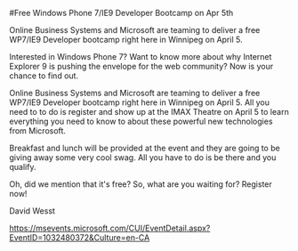 ﻿#Free Windows Phone 7/IE9 Developer Bootcamp on Apr 5th

 Online Business Systems and Microsoft are teaming to deliver a free WP7/IE9 Developer bootcamp right here in Winnipeg on April 5.

Interested in Windows Phone 7? Want to know more about why Internet Explorer 9 is pushing the envelope for the web community? Now is your chance to find out.

Online Business Systems and Microsoft are teaming to deliver a free WP7/IE9 Developer bootcamp right here in Winnipeg on April 5. All you need to to do is register and show up at the IMAX Theatre on April 5 to learn everything you need to know to about these powerful new technologies from Microsoft.

Breakfast and lunch will be provided at the event and they are going to be giving away some very cool swag. All you have to do is be there and you qualify.

Oh, did we mention that it's free? So, what are you waiting for? Register now! 

David Wesst

https://msevents.microsoft.com/CUI/EventDetail.aspx?EventID=1032480372&Culture=en-CA 